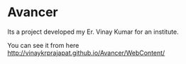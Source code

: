 # Avancer

Its a project developed my Er. Vinay Kumar for an institute. 

You can see it from here http://vinaykrprajapat.github.io/Avancer/WebContent/
